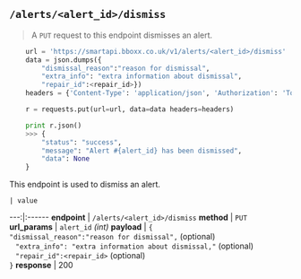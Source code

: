 ## `/alerts/<alert_id>/dismiss`

> A `PUT` request to this endpoint dismisses an alert.

```python
    url = 'https://smartapi.bboxx.co.uk/v1/alerts/<alert_id>/dismiss'
    data = json.dumps({
        "dismissal_reason":"reason for dismissal", 
        "extra_info": "extra information about dismissal", 
        "repair_id":<repair_id>})
    headers = {'Content-Type': 'application/json', 'Authorization': 'Token token=' + A_VALID_TOKEN}

    r = requests.put(url=url, data=data headers=headers)

    print r.json()
    >>> {
        "status": "success", 
        "message": "Alert #{alert_id} has been dismissed", 
        "data": None
    }
```

This endpoint is used to dismiss an alert.

    | value 
---:|:------
__endpoint__ | `/alerts/<alert_id>/dismiss`
__method__ | `PUT`
__url_params__ | `alert_id` _(int)_
__payload__ | `{`<br>`"dismissal_reason":"reason for dismissal",` (optional)<br>&nbsp;` "extra_info": "extra information about dismissal,"` (optional)<br>&nbsp;` "repair_id":<repair_id>` (optional)<br>`}`
__response__ | 200

